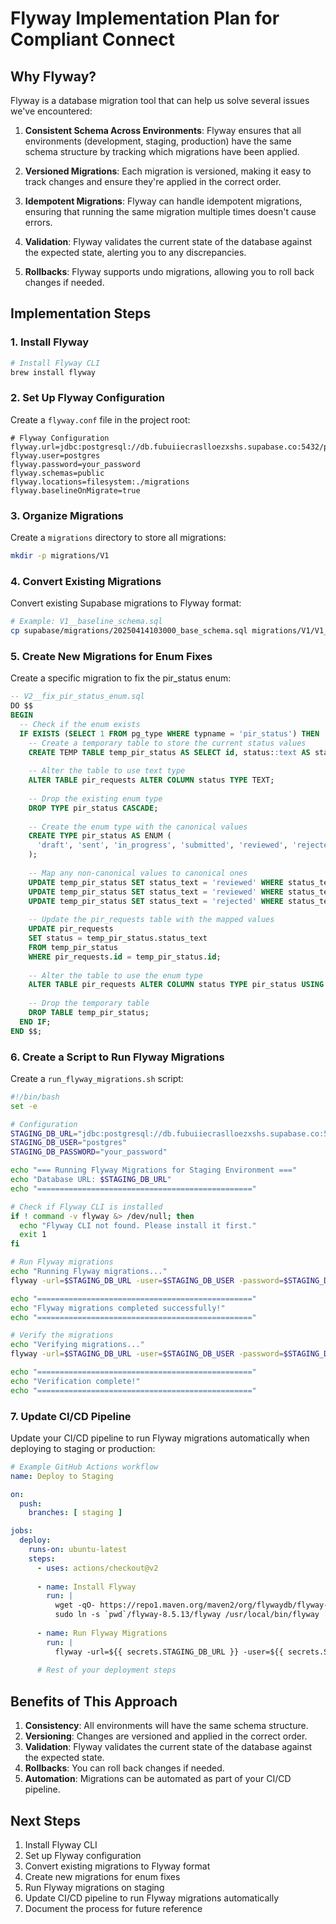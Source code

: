 # Flyway Implementation Plan for Compliant Connect

## Why Flyway?

Flyway is a database migration tool that can help us solve several issues we've encountered:

1. **Consistent Schema Across Environments**: Flyway ensures that all environments (development, staging, production) have the same schema structure by tracking which migrations have been applied.

2. **Versioned Migrations**: Each migration is versioned, making it easy to track changes and ensure they're applied in the correct order.

3. **Idempotent Migrations**: Flyway can handle idempotent migrations, ensuring that running the same migration multiple times doesn't cause errors.

4. **Validation**: Flyway validates the current state of the database against the expected state, alerting you to any discrepancies.

5. **Rollbacks**: Flyway supports undo migrations, allowing you to roll back changes if needed.

## Implementation Steps

### 1. Install Flyway

```bash
# Install Flyway CLI
brew install flyway
```

### 2. Set Up Flyway Configuration

Create a `flyway.conf` file in the project root:

```properties
# Flyway Configuration
flyway.url=jdbc:postgresql://db.fubuiiecraslloezxshs.supabase.co:5432/postgres
flyway.user=postgres
flyway.password=your_password
flyway.schemas=public
flyway.locations=filesystem:./migrations
flyway.baselineOnMigrate=true
```

### 3. Organize Migrations

Create a `migrations` directory to store all migrations:

```bash
mkdir -p migrations/V1
```

### 4. Convert Existing Migrations

Convert existing Supabase migrations to Flyway format:

```bash
# Example: V1__baseline_schema.sql
cp supabase/migrations/20250414103000_base_schema.sql migrations/V1/V1__baseline_schema.sql
```

### 5. Create New Migrations for Enum Fixes

Create a specific migration to fix the pir_status enum:

```sql
-- V2__fix_pir_status_enum.sql
DO $$
BEGIN
  -- Check if the enum exists
  IF EXISTS (SELECT 1 FROM pg_type WHERE typname = 'pir_status') THEN
    -- Create a temporary table to store the current status values
    CREATE TEMP TABLE temp_pir_status AS SELECT id, status::text AS status_text FROM pir_requests;
    
    -- Alter the table to use text type
    ALTER TABLE pir_requests ALTER COLUMN status TYPE TEXT;
    
    -- Drop the existing enum type
    DROP TYPE pir_status CASCADE;
    
    -- Create the enum type with the canonical values
    CREATE TYPE pir_status AS ENUM (
      'draft', 'sent', 'in_progress', 'submitted', 'reviewed', 'rejected', 'resubmitted', 'canceled'
    );
    
    -- Map any non-canonical values to canonical ones
    UPDATE temp_pir_status SET status_text = 'reviewed' WHERE status_text = 'in_review';
    UPDATE temp_pir_status SET status_text = 'reviewed' WHERE status_text = 'approved';
    UPDATE temp_pir_status SET status_text = 'rejected' WHERE status_text = 'flagged';
    
    -- Update the pir_requests table with the mapped values
    UPDATE pir_requests 
    SET status = temp_pir_status.status_text
    FROM temp_pir_status
    WHERE pir_requests.id = temp_pir_status.id;
    
    -- Alter the table to use the enum type
    ALTER TABLE pir_requests ALTER COLUMN status TYPE pir_status USING status::pir_status;
    
    -- Drop the temporary table
    DROP TABLE temp_pir_status;
  END IF;
END $$;
```

### 6. Create a Script to Run Flyway Migrations

Create a `run_flyway_migrations.sh` script:

```bash
#!/bin/bash
set -e

# Configuration
STAGING_DB_URL="jdbc:postgresql://db.fubuiiecraslloezxshs.supabase.co:5432/postgres"
STAGING_DB_USER="postgres"
STAGING_DB_PASSWORD="your_password"

echo "=== Running Flyway Migrations for Staging Environment ==="
echo "Database URL: $STAGING_DB_URL"
echo "================================================"

# Check if Flyway CLI is installed
if ! command -v flyway &> /dev/null; then
  echo "Flyway CLI not found. Please install it first."
  exit 1
fi

# Run Flyway migrations
echo "Running Flyway migrations..."
flyway -url=$STAGING_DB_URL -user=$STAGING_DB_USER -password=$STAGING_DB_PASSWORD -locations=filesystem:./migrations migrate

echo "================================================"
echo "Flyway migrations completed successfully!"
echo "================================================"

# Verify the migrations
echo "Verifying migrations..."
flyway -url=$STAGING_DB_URL -user=$STAGING_DB_USER -password=$STAGING_DB_PASSWORD info

echo "================================================"
echo "Verification complete!"
echo "================================================"
```

### 7. Update CI/CD Pipeline

Update your CI/CD pipeline to run Flyway migrations automatically when deploying to staging or production:

```yaml
# Example GitHub Actions workflow
name: Deploy to Staging

on:
  push:
    branches: [ staging ]

jobs:
  deploy:
    runs-on: ubuntu-latest
    steps:
      - uses: actions/checkout@v2
      
      - name: Install Flyway
        run: |
          wget -qO- https://repo1.maven.org/maven2/org/flywaydb/flyway-commandline/8.5.13/flyway-commandline-8.5.13-linux-x64.tar.gz | tar xvz
          sudo ln -s `pwd`/flyway-8.5.13/flyway /usr/local/bin/flyway
      
      - name: Run Flyway Migrations
        run: |
          flyway -url=${{ secrets.STAGING_DB_URL }} -user=${{ secrets.STAGING_DB_USER }} -password=${{ secrets.STAGING_DB_PASSWORD }} -locations=filesystem:./migrations migrate
      
      # Rest of your deployment steps
```

## Benefits of This Approach

1. **Consistency**: All environments will have the same schema structure.
2. **Versioning**: Changes are versioned and applied in the correct order.
3. **Validation**: Flyway validates the current state of the database against the expected state.
4. **Rollbacks**: You can roll back changes if needed.
5. **Automation**: Migrations can be automated as part of your CI/CD pipeline.

## Next Steps

1. Install Flyway CLI
2. Set up Flyway configuration
3. Convert existing migrations to Flyway format
4. Create new migrations for enum fixes
5. Run Flyway migrations on staging
6. Update CI/CD pipeline to run Flyway migrations automatically
7. Document the process for future reference
